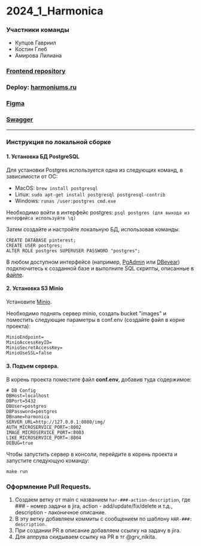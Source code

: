 # 2024_1_Harmonica
### Участники команды
* Купцов Гавриил
* Костин Глеб
* Амирова Лилиана
### [Frontend repository](https://github.com/frontend-park-mail-ru/2024_1_Harmonica)
### Deploy: [harmoniums.ru](https://harmoniums.ru/)
### [Figma](https://www.figma.com/design/zRx9iBFVMZe01acfiQyfzO/My-Pinterest?node-id=0-1&t=4PLYeUGCXQmhgaCB-0)
### [Swagger](https://harmoniums.ru:8080/swagger/)
---
### Инструкция по локальной сборке
#### 1. Установка БД PostgreSQL
Для установки Postgres используется одна из следующих команд, в зависимости от ОС: 
* MacOS:
`brew install postgresql`
* Linux:
`sudo apt-get install postgresql postgresql-contrib`
* Windows:
`runas /user:postgres cmd.exe`

Необходимо войти в интерфейс postgres:
`psql postgres (для выхода из интерфейса используйте \q)`

Затем создайте и настройте локальную БД, использовав команды:
```
CREATE DATABASE pinterest;
CREATE USER postgres;
ALTER ROLE postgres SUPERUSER PASSWORD "postgres";
```

В любом доступном интерфейсе (например, [PgAdmin](https://www.pgadmin.org/download/) или [DBevear](https://dbeaver.io/download/)) подключитесь к созданной базе и выполните SQL скрипты, описанные в [файле](../main/db/migrations/initDB.sql).
#### 2. Установка S3 Minio
Установите [Minio](https://min.io/). 

Необходимо поднять сервер minio, создать bucket "images" и поместить следующие параметры в conf.env (создайте файл в корне проекта):
```
MinioEndpoint=
MinioAccessKeyID=
MinioSecretAccessKey=
MinioUseSSL=false
```

#### 3. Подъем сервера.
В корень проекта поместите файл **conf.env**, добавив туда содержимое: 
```env
# DB Config
DBHost=localhost
DBPort=5432
DBUser=postgres
DBPassword=postgres
DBname=harmonica
SERVER_URL=http://127.0.0.1:8080/img/
AUTH_MICROSERVICE_PORT=:8002
IMAGE_MICROSERVICE_PORT=:8003
LIKE_MICROSERVICE_PORT=:8004
DEBUG=true
```
Чтобы запустить сервер в консоли, перейдите в корень проекта и запустите следующую команду:

`make run`

### Оформление Pull Requests.
1. Создаем ветку от main с названием `har-###-action-description`, где ### - номер задачи в jira, action - add/update/fix/delete и т.д., description - лаконичное описание.
2. В эту ветку добавляем коммиты с сообщением по шаблону `HAR-###: description.`
3. При создании PR в описание добавляем ссылку на задачу в jira.
4. Для аппрува скидываем ссылку на PR в тг @grv_nikita.
